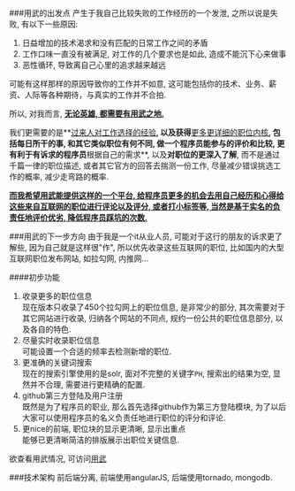 ###用武的出发点
产生于我自己比较失败的工作经历的一个发泄, 之所以说是失败, 有以下一些原因:  
1. 日益增加的技术渴求和没有匹配的日常工作之间的矛盾  
2. 工作口味一直没有被满足, 对工作的几个要求也是如此, 造成不能沉下心来做事  
3. 恶性循环, 导致离自己心里的追求越来越远  

可能有这样那样的原因导致你的工作并不如意, 这可能包括你的技术、业务、薪资、人际等各种期待，与真实的工作并不合拍.  

所以, 对我而言, **<u>无论英雄, 都需要有用武之地.</u>**  

我们更需要的是**<u>过来人对工作选择的经验</u>**, 以及获得**<u>更多更详细的职位内核</u>**, 包括每日所干的事, 和其它类似职位有何不同, 做一个程序员能参与的评价和比较,
更有利于有诉求的程序员**根据自己的需求**, 以及**对职位的更深入了解**, 而不是通过千篇一律的职位描述, 或者其它官方的回答去揣测一份工作, 尽量减少错误挑选工作的概率, 减少走弯路的概率.

**<u>而我希望用武能提供这样的一个平台, 给程序员更多的机会去用自己经历和心得给这些来自互联网的职位进行评论以及评分, 或者打小标签等, 当然是基于实名的负责任地评价优劣, 降低程序员踩坑的次数.</u>**

###用武的下一步方向
由于我是一个it从业人员, 可能对于这行的朋友的诉求更了解些, 因为自己就是这样很"作", 所以优先收录这些互联网的职位, 比如国内的大型互联网职位发布网站, 如拉勾网, 内推网...

####初步功能
1. 收录更多的职位信息  
现在版本只收录了450个拉勾网上的职位信息, 是非常少的部分, 其次需要对于其它网站进行收录, 归纳各个网站的不同点, 规约一份公共的职位信息部分, 以及各自的特色.  
2. 尽量实时收录职位信息  
可能设置一个合适的频率去检测新增的职位.
3. 更准确的关键词搜索  
现在的搜索引擎使用的是solr, 面对不完整的关键字`PH`, 搜索出的结果为空, 显然并不合理, 需要进行更精确的配置.
4. github第三方登陆及用户注册  
既然是为了程序员的职业, 那么首先选择github作为第三方登陆模块, 为了以后大家可以使用程序员的名义负责任地进行职位的评分和评论.
5. 更nice的前端, 职位块的显示更清晰, 显示出重点  
能够已更清晰简洁的排版展示出职位关键信息.

欲查看用武情况, 可访问[用武](http://120.26.209.92)

###技术架构
前后端分离, 前端使用angularJS, 后端使用tornado, mongodb.
